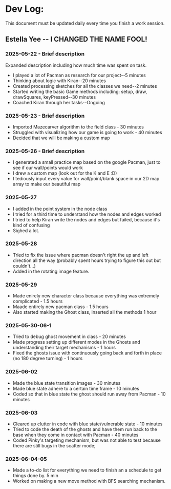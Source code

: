 # Dev Log:

This document must be updated daily every time you finish a work session.

## Estella Yee -- I CHANGED THE NAME FOOL!

### 2025-05-22 - Brief description
Expanded description including how much time was spent on task.

- I played a lot of Pacman as research for our project--5 minutes 
- Thinking about logic with Kiran--20 minutes 
- Created processing sketches for all the classes we need--2 minutes 
- Started writing the basic Game methods including: setup, draw, drawSquares, keyPressed--30 minutes 
- Coached Kiran through her tasks--Ongoing

### 2025-05-23 - Brief description
- Imported Mazecarver algorithm to the field class - 30 minutes 
- Struggled with visualizing how our game is going to work - 40 minutes
- Decided that we will be making a custom map 

### 2025-05-26 - Brief description
- I generated a small practice map based on the google Pacman, just to see if our wall/points would work 
- I drew a custom map (look out for the K and E :D)
- I tediously input every value for wall/point/blank space in our 2D map array to make our beautiful map

### 2025-05-27 
- I added in the point system in the node class 
- I tried for a third time to understand how the nodes and edges worked 
- I tried to help Kiran write the nodes and edges but failed, because it's kind of confusing 
- Sighed a lot. 

### 2025-05-28 
- Tried to fix the issue where pacman doesn't right the up and left direction all the way (probably spent hours trying to figure this out but couldn't...)
- Added in the rotating image feature. 

### 2025-05-29 
- Made enirely new character class because everything was extremely complicated - 1.5 hours 
- Maade entirely new pacman class - 1.5 hours 
- Also started making the Ghost class, inserted all the methods 1 hour 

### 2025-05-30-06-1
- Tried to debug ghost movement in class - 20 minutes 
- Made progress setting up different modes in the Ghosts and understanding their target mechanisms - 1 hours 
- Fixed the ghosts issue with continuously going back and forth in place (no 180 degree turning) - 1 hours 

### 2025-06-02 
- Made the blue state transition images - 30 minutes
- Made blue state adhere to a certain time frame - 10 minutes 
- Coded so that in blue state the ghost should run away from Pacman - 10 minutes

### 2025-06-03 
- Cleared up clutter in code with blue state/vulnerable state - 10 minutes
- Tried to code the death of the ghosts and have them run back to the base when they come in contact with Pacman - 40 minutes 
- Coded Pinky's targeting mechanism, but was not able to test because there are still bugs in the scatter mode; 

### 2025-06-04-05
- Made a to-do list for everything we need to finish an a schedule to get things done by. 5 min
- Worked on making a new move method with BFS searching mechanism. 

